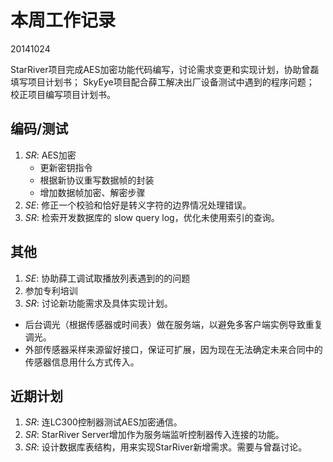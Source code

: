# 本周工作记录

20141024

StarRiver项目完成AES加密功能代码编写，讨论需求变更和实现计划，协助曾磊填写项目计划书；
SkyEye项目配合薛工解决出厂设备测试中遇到的程序问题；
校正项目编写项目计划书。

## 编码/测试

1. *SR*: AES加密
	- 更新密钥指令
	- 根据新协议重写数据帧的封装
	- 增加数据帧加密、解密步骤
2. *SE*: 修正一个校验和恰好是转义字符的边界情况处理错误。
3. *SR*: 检索开发数据库的 slow query log，优化未使用索引的查询。

## 其他

1. *SE*:  协助薛工调试取播放列表遇到的的问题
2. 参加专利培训
3. *SR*: 讨论新功能需求及具体实现计划。
  - 后台调光（根据传感器或时间表）做在服务端，以避免多客户端实例导致重复调光。
  - 外部传感器采样来源留好接口，保证可扩展，因为现在无法确定未来合同中的传感器信息用什么方式传入。

## 近期计划

1. *SR*: 连LC300控制器测试AES加密通信。
2. *SR*: StarRiver Server增加作为服务端监听控制器传入连接的功能。
3. *SR*: 设计数据库表结构，用来实现StarRiver新增需求。需要与曾磊讨论。
